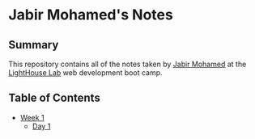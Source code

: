 # Jabir Mohamed's Notes

## Summary

This repository contains all of the notes taken by [Jabir Mohamed](https://github.com/JabirMohamed) at the [LightHouse Lab](https://www.lighthouselabs.ca/) web development boot camp.

## Table of Contents
* [Week 1](/week_1/)
  * [Day 1](/week_1/day_1)